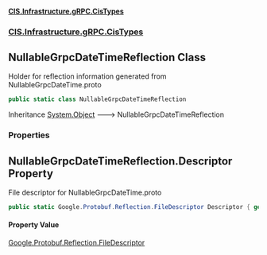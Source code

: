 #### [CIS.Infrastructure.gRPC.CisTypes](index.md 'index')
### [CIS.Infrastructure.gRPC.CisTypes](CIS.Infrastructure.gRPC.CisTypes.md 'CIS.Infrastructure.gRPC.CisTypes')

## NullableGrpcDateTimeReflection Class

Holder for reflection information generated from NullableGrpcDateTime.proto

```csharp
public static class NullableGrpcDateTimeReflection
```

Inheritance [System.Object](https://docs.microsoft.com/en-us/dotnet/api/System.Object 'System.Object') &#129106; NullableGrpcDateTimeReflection
### Properties

<a name='CIS.Infrastructure.gRPC.CisTypes.NullableGrpcDateTimeReflection.Descriptor'></a>

## NullableGrpcDateTimeReflection.Descriptor Property

File descriptor for NullableGrpcDateTime.proto

```csharp
public static Google.Protobuf.Reflection.FileDescriptor Descriptor { get; }
```

#### Property Value
[Google.Protobuf.Reflection.FileDescriptor](https://docs.microsoft.com/en-us/dotnet/api/Google.Protobuf.Reflection.FileDescriptor 'Google.Protobuf.Reflection.FileDescriptor')